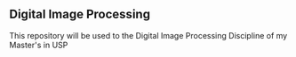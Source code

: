 ## Digital Image Processing

This repository will be used to the Digital Image Processing Discipline of my Master's in USP
